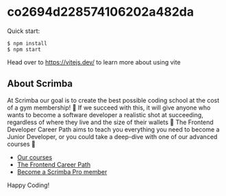 # co2694d228574106202a482da

Quick start:

```
$ npm install
$ npm start
````

Head over to https://vitejs.dev/ to learn more about using vite
## About Scrimba

At Scrimba our goal is to create the best possible coding school at the cost of a gym membership! 💜
If we succeed with this, it will give anyone who wants to become a software developer a realistic shot at succeeding, regardless of where they live and the size of their wallets 🎉
The Frontend Developer Career Path aims to teach you everything you need to become a Junior Developer, or you could take a deep-dive with one of our advanced courses 🚀

- [Our courses](https://scrimba.com/allcourses)
- [The Frontend Career Path](https://scrimba.com/learn/frontend)
- [Become a Scrimba Pro member](https://scrimba.com/pricing)

Happy Coding!
